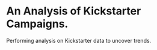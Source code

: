 # An Analysis of Kickstarter Campaigns. 
Performing analysis on Kickstarter data to uncover trends.  

